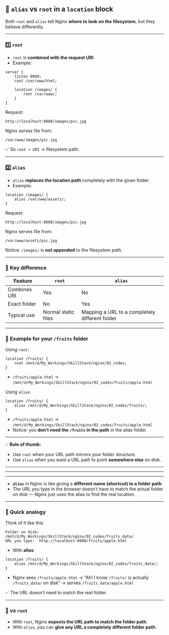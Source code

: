 ## 🔹 `alias` vs `root` in a `location` block

Both `root` and `alias` tell Nginx **where to look on the filesystem**, but they behave differently.

---

### **1️⃣ `root`**

* `root` is **combined with the request URI**.
* Example:

```nginx
server {
    listen 8080;
    root /var/www/html;

    location /images/ {
        root /var/www/;
    }
}
```

Request:

```
http://localhost:8080/images/pic.jpg
```

Nginx serves file from:

```
/var/www/images/pic.jpg
```

✅ So `root + URI` → filesystem path.

---

### **2️⃣ `alias`**

* `alias` **replaces the location path** completely with the given folder.
* Example:

```nginx
location /images/ {
    alias /var/www/assets/;
}
```

Request:

```
http://localhost:8080/images/pic.jpg
```

Nginx serves file from:

```
/var/www/assets/pic.jpg
```

Notice: `/images/` is **not appended** to the filesystem path.

---

### 🔹 Key difference

| Feature      | `root`              | `alias`                                        |
| ------------ | ------------------- | ---------------------------------------------- |
| Combines URI | Yes                 | No                                             |
| Exact folder | No                  | Yes                                            |
| Typical use  | Normal static files | Mapping a URL to a completely different folder |

---

### 🔹 Example for your `/fruits` folder

Using `root`:

```nginx
location /fruits/ {
    root /mnt/d/My_Workings/SkillStack/nginx/02_codes;
}
```

* `/fruits/apple.html` → `/mnt/d/My_Workings/SkillStack/nginx/02_codes/fruits/apple.html`

Using `alias`:

```nginx
location /fruits/ {
    alias /mnt/d/My_Workings/SkillStack/nginx/02_codes/fruits/;
}
```

* `/fruits/apple.html` → `/mnt/d/My_Workings/SkillStack/nginx/02_codes/fruits/apple.html`
* Notice: you **don’t need the `/fruits` in the path** in the alias folder.

---

💡 **Rule of thumb:**

* Use `root` when your URL path mirrors your folder structure.
* Use `alias` when you want a URL path to point **somewhere else** on disk.

---
---
---

* **`alias`** in Nginx is like giving a **different name (shortcut) to a folder path**.
* The URL you type in the browser doesn’t have to match the actual folder on disk — Nginx just uses the alias to find the real location.

---

### 🔹 Quick analogy

Think of it like this:

```
Folder on disk: /mnt/d/My_Workings/SkillStack/nginx/02_codes/fruits_data/
URL you type:  http://localhost:8080/fruits/apple.html
```

* With **alias**:

```nginx
location /fruits/ {
    alias /mnt/d/My_Workings/SkillStack/nginx/02_codes/fruits_data/;
}
```

* Nginx sees `/fruits/apple.html` → “Ah! I know `/fruits/` is actually `/fruits_data/` on disk” → serves `/fruits_data/apple.html`

✅ The URL doesn’t need to match the real folder.

---

### 🔹 vs `root`

* With `root`, Nginx **expects the URL path to match the folder path**.
* With `alias`, you can **give any URL a completely different folder path**.
